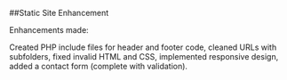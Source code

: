 ##Static Site Enhancement

Enhancements made:

Created PHP include files for header and footer code, cleaned URLs with subfolders, fixed invalid HTML and CSS, implemented responsive design, added a contact form (complete with validation).

